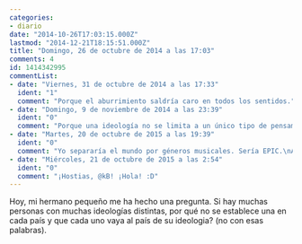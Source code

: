 ```yaml
---
categories:
- diario
date: "2014-10-26T17:03:15.000Z"
lastmod: "2014-12-21T18:15:51.000Z"
title: "Domingo, 26 de octubre de 2014 a las 17:03"
comments: 4
id: 1414342995
commentList:
- date: "Viernes, 31 de octubre de 2014 a las 17:33"
  ident: "1"
  comment: "Porque el aburrimiento saldría caro en todos los sentidos."
- date: "Domingo, 9 de noviembre de 2014 a las 23:39"
  ident: "0"
  comment: "Porque una ideología no se limita a un único tipo de pensamientos e ideas.\nEl ejemplo más claro: la \"izquierda\" política española."
- date: "Martes, 20 de octubre de 2015 a las 19:39"
  ident: "0"
  comment: "Yo separaría el mundo por géneros musicales. Sería EPIC.\nAquí kB :D"
- date: "Miércoles, 21 de octubre de 2015 a las 2:54"
  ident: "0"
  comment: "¡Hostias, @kB! ¡Hola! :D"
---
```


Hoy, mi hermano pequeño me ha hecho una pregunta. Si hay muchas personas con muchas ideologías distintas, por qué no se establece una en cada país y que cada uno vaya al país de su ideologia? (no con esas palabras).